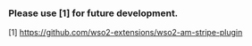### Please use [1] for future development.

[1] https://github.com/wso2-extensions/wso2-am-stripe-plugin

